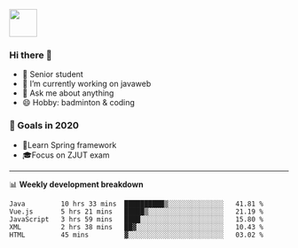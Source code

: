 <img src="https://github.com/egoist/egoist/raw/master/balloon.gif" width="50">

### Hi there 🐏

- 🌱 Senior student
- 🔭 I’m currently working on javaweb
- 💬 Ask me about anything
- 😄 Hobby: badminton & coding

### 🚀 Goals in 2020
+ 🍃Learn Spring framework
+ 🎓Focus on ZJUT exam
-------

📊 **Weekly development breakdown**
<!--START_SECTION:waka-->
```text
Java         10 hrs 33 mins  ██████████▒░░░░░░░░░░░░░░   41.81 % 
Vue.js       5 hrs 21 mins   █████▒░░░░░░░░░░░░░░░░░░░   21.19 % 
JavaScript   3 hrs 59 mins   ████░░░░░░░░░░░░░░░░░░░░░   15.80 % 
XML          2 hrs 38 mins   ██▓░░░░░░░░░░░░░░░░░░░░░░   10.43 % 
HTML         45 mins         ▓░░░░░░░░░░░░░░░░░░░░░░░░   03.02 % 
```
<!--END_SECTION:waka-->
